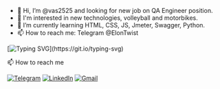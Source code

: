 - 👋 Hi, I’m @vas2525 and looking for new job on QA Engineer position.
- 👀 I'm interested in new technologies, volleyball and motorbikes.
- 🌱 I’m currently learning HTML, CSS, JS, Jmeter, Swagger, Python.
- 📫 How to reach me: Telegram @ElonTwist


<!---
vas2525/vas2525 is a ✨ special ✨ repository because its `README.md` (this file) appears on your GitHub profile.
You can click the Preview link to take a look at your changes.
--->

[![Typing SVG](https://readme-typing-svg.herokuapp.com?font=Kdam+Thmor+Pro&size=25&lines=This+profile+is+under+development+.....;Thank+you!;See+you!)](https://git.io/typing-svg)

📫 How to reach me

[![Telegram](https://img.shields.io/badge/--telegram?label=Telegram&logo=telegram&style=social)](https://t.me/ElonTwist) 
[![LinkedIn](https://img.shields.io/badge/--linkedin?label=LinkedIn&logo=LinkedIn&style=social)](https://www.linkedin.com/in/vasilii-tikhonov)
[![Gmail](https://img.shields.io/badge/--linkedin?label=Gmail&logo=gmail&style=social)](student.almet@gmail.com)

